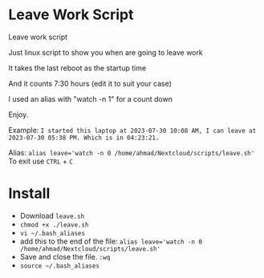 # Leave Work Script
Leave work script

Just linux script to show you when are going to leave work

It takes the last reboot as the startup time

And it counts 7:30 hours (edit it to suit your case)

I used an alias with "watch -n 1" for a count down

Enjoy.



Example: ```I started this laptop at 2023-07-30 10:08 AM, I can leave at 2023-07-30 05:38 PM. Which is in 04:23:21.```



Alias: `alias leave='watch -n 0 /home/ahmad/Nextcloud/scripts/leave.sh'`
To exit use `CTRL` + `C`

# Install
- Download `leave.sh`
- `chmod +x ./leave.sh`
- `vi ~/.bash_aliases`
- add this to the end of the file: `alias leave='watch -n 0 /home/ahmad/Nextcloud/scripts/leave.sh'`
- Save and close the file. `:wq`
- `source ~/.bash_aliases`
